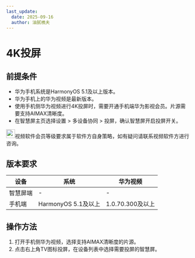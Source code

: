 ```yaml
---
last_update:
  date: 2025-09-16
  author: 油腻樵夫
---
```


# 4K投屏

## 前提条件

* 华为手机系统是HarmonyOS 5.1及以上版本。
* 华为手机上的华为视频是最新版本。
* 使用手机侧华为视频进行4K投屏时，需要开通手机端华为影视会员。片源需要支持AIMAX清晰度。
* 在智慧屏主页选择设置 > 多设备协同 > 投屏，确认智慧屏开启投屏开关。


<img src="https://tips-p01-drcn.dbankcdn.cn/hwtips/topic/V0FM/zh-CN/images/icon-note.svg" width="24" height="24"/>视频软件会员等级要求属于软件方自身策略，如有疑问请联系视频软件方进行咨询。

## 版本要求


| 设备 | 系统 |华为视频 |
|--|--|--|
| 智慧屏端 |- |-|
| 手机端 | HarmonyOS 5.1及以上 |1.0.70.300及以上 |

## 操作方法

1. 打开手机侧华为视频，选择支持AIMAX清晰度的片源。
2. 点击右上角TV图标投屏，在设备列表中选择需要投屏的智慧屏。

 